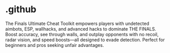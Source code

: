 # .github
The Finals Ultimate Cheat Toolkit empowers players with undetected aimbots, ESP, wallhacks, and advanced hacks to dominate THE FINALS. Boost accuracy, see through walls, and outplay opponents with no recoil, radar vision, and speed boosts—all designed to evade detection. Perfect for beginners and pros seeking unfair advantages.
